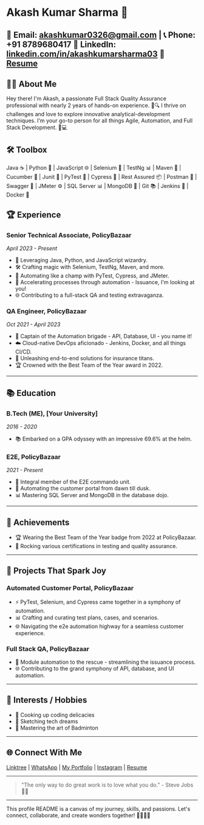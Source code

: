 # Akash Kumar Sharma 🚀

📧 Email: akashkumar0326@gmail.com | 📞 Phone: +91 8789680417
🔗 LinkedIn: [linkedin.com/in/akashkumarsharma03](https://www.linkedin.com/in/akashkumarsharma03/)
📝 [Resume](https://in.docworkspace.com/d/sIDb1h-DcAfKN2qYG)
---

## 👨‍💻 About Me

Hey there! I'm Akash, a passionate Full Stack Quality Assurance professional with nearly 2 years of hands-on experience. 🧪🔍 I thrive on challenges and love to explore innovative analytical-development techniques. I'm your go-to person for all things Agile, Automation, and Full Stack Development. 💼💻

## 🛠️ Toolbox

Java ☕ | Python 🐍 | JavaScript 🌐 | Selenium 🌟 | TestNg 📊 | Maven 🧰 | Cucumber 🥒 | Junit 🧪 | PyTest 🐘 | Cypress 🌲 | Rest Assured 📦 | Postman 💌 | Swagger 🐾 | JMeter ⚙️ | SQL Server 📊 | MongoDB 🍃 | Git 📚 | Jenkins 🚀 | Docker 🐳

## 🏆 Experience

### Senior Technical Associate, PolicyBazaar
*April 2023 - Present*
- 🚀 Leveraging Java, Python, and JavaScript wizardry.
- 🛠️ Crafting magic with Selenium, TestNg, Maven, and more.
- 🤖 Automating like a champ with PyTest, Cypress, and JMeter.
- 🚀 Accelerating processes through automation - Issuance, I'm looking at you!
- 🌐 Contributing to a full-stack QA and testing extravaganza.

### QA Engineer, PolicyBazaar
*Oct 2021 - April 2023*
- 🚀 Captain of the Automation brigade - API, Database, UI - you name it!
- ☁️ Cloud-native DevOps aficionado - Jenkins, Docker, and all things CI/CD.
- 🚀 Unleashing end-to-end solutions for insurance titans.
- 🏆 Crowned with the Best Team of the Year award in 2022.

---

## 📚 Education

### B.Tech (ME), [Your University]
*2016 - 2020*
- 📚 Embarked on a GPA odyssey with an impressive 69.6% at the helm.

### E2E, PolicyBazaar
*2021 - Present*
- 🚀 Integral member of the E2E commando unit.
- 🚀 Automating the customer portal from dawn till dusk.
- 📊 Mastering SQL Server and MongoDB in the database dojo.

---

## 🏅 Achievements

- 🏆 Wearing the Best Team of the Year badge from 2022 at PolicyBazaar.
- 📜 Rocking various certifications in testing and quality assurance.

---

## 🚀 Projects That Spark Joy

### Automated Customer Portal, PolicyBazaar
- ⚡️ PyTest, Selenium, and Cypress came together in a symphony of automation.
- 📊 Crafting and curating test plans, cases, and scenarios.
- 🌐 Navigating the e2e automation highway for a seamless customer experience.

### Full Stack QA, PolicyBazaar
- 🚀 Module automation to the rescue - streamlining the issuance process.
- 🌐 Contributing to the grand symphony of API, database, and UI automation.

---

## 🎨 Interests / Hobbies

- 🍳 Cooking up coding delicacies
- 🎨 Sketching tech dreams
- 🏸 Mastering the art of Badminton

---

## 🌐 Connect With Me

[Linktree](https://linktr.ee/akash0326) | [WhatsApp](https://wa.me/918789680417) | [My Portfolio](https://iamakashkumar.github.io/akash) | [Instagram](https://www.instagram.com/akashkumarsharma03) | [Resume](https://in.docworkspace.com/d/sIDb1h-DcAfKN2qYG)

---

> "The only way to do great work is to love what you do." - Steve Jobs 🚀🎉

---

This profile README is a canvas of my journey, skills, and passions. Let's connect, collaborate, and create wonders together! 🚀👨‍💻🎉
